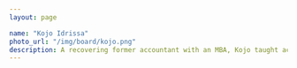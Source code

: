 ```yaml
---
layout: page

name: "Kojo Idrissa"
photo_url: "/img/board/kojo.png"
description: A recovering former accountant with an MBA, Kojo taught accounting and MIS at the university level in the US and China. He's also worked for non-profits, two Big 4 Public Accounting firms and been a 1-person business. After changing careers, he's currently doing QA for a startup on a web-based product. He's also trying to learn to be a better software engineer, Pythonista and Djangonaut. He likes community building and outreach, improving inclusion, helping new members of the community "get comfortable" & make contributions, and generally being helpful.
---
```

